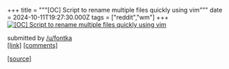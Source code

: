 +++
title = """[OC] Script to rename multiple files quickly using vim"""
date = 2024-10-11T19:27:30.000Z
tags = ["reddit","wm"]
+++
[![[OC] Script to rename multiple files quickly using vim](https://preview.redd.it/rp1s7w9eg6ud1.gif?width=640&crop=smart&s=d20492e77464bc93774e70245703e1eac700eeb4 "[OC] Script to rename multiple files quickly using vim")](https://www.reddit.com/r/unixporn/comments/1g1hxgu/oc_script_to_rename_multiple_files_quickly_using/)

submitted by [/u/fontka](https://www.reddit.com/user/fontka)  
[\[link\]](https://i.redd.it/rp1s7w9eg6ud1.gif) [\[comments\]](https://www.reddit.com/r/unixporn/comments/1g1hxgu/oc_script_to_rename_multiple_files_quickly_using/)

[[source]](https://www.reddit.com/r/unixporn/comments/1g1hxgu/oc_script_to_rename_multiple_files_quickly_using/)
